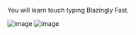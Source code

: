 You will learn touch typing Blazingly Fast.

![image](https://user-images.githubusercontent.com/96722504/205430794-0492ec36-aea8-4388-afed-b38fb8a516fd.png)
![image](https://user-images.githubusercontent.com/96722504/205430814-1e96a6d9-95c6-4ac5-a893-17391124eebd.png)
